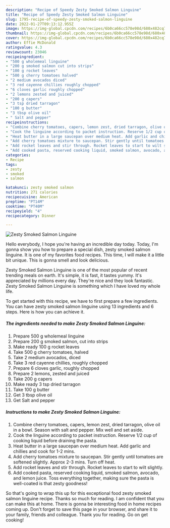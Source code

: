 ```yaml
---
description: "Recipe of Speedy Zesty Smoked Salmon Linguine"
title: "Recipe of Speedy Zesty Smoked Salmon Linguine"
slug: 1795-recipe-of-speedy-zesty-smoked-salmon-linguine
date: 2022-01-27T09:13:12.955Z
image: https://img-global.cpcdn.com/recipes/6b0ca66cc578e98d/680x482cq70/zesty-smoked-salmon-linguine-recipe-main-photo.jpg
thumbnail: https://img-global.cpcdn.com/recipes/6b0ca66cc578e98d/680x482cq70/zesty-smoked-salmon-linguine-recipe-main-photo.jpg
cover: https://img-global.cpcdn.com/recipes/6b0ca66cc578e98d/680x482cq70/zesty-smoked-salmon-linguine-recipe-main-photo.jpg
author: Effie McDonald
ratingvalue: 4.3
reviewcount: 23046
recipeingredient:
- "500 g wholemeal linguine"
- "200 g smoked salmon cut into strips"
- "100 g rocket leaves"
- "500 g cherry tomatoes halved"
- "2 medium avocados diced"
- "3 red cayenne chillies roughly chopped"
- "6 cloves garlic roughly chopped"
- "2 lemons zested and juiced"
- "200 g capers"
- "3 tsp dried tarragon"
- "100 g butter"
- "3 tbsp olive oil"
- " Salt and pepper"
recipeinstructions:
- "Combine cherry tomatoes, capers, lemon zest, dried tarragon, olive oil in a bowl. Season with salt and pepper. Mix well and set aside."
- "Cook the linguine according to packet instruction. Reserve 1/2 cup of cooking liquid before draining the pasta."
- "Heat butter in a large saucepan over medium heat. Add garlic and chillies and cook for 1-2 mins."
- "Add cherry tomatoes mixture to saucepan. Stir gently until tomatoes are softened slightly. Approx 2-3 mins. Turn off heat."
- "Add rocket leaves and stir through. Rocket leaves to start to wilt slightly."
- "Add cooked pasta, reserved cooking liquid, smoked salmon, avocado, and lemon juice. Toss everything together, making sure the pasta is well-coated is that zesty goodness!"
categories:
- Recipe
tags:
- zesty
- smoked
- salmon

katakunci: zesty smoked salmon 
nutrition: 271 calories
recipecuisine: American
preptime: "PT14M"
cooktime: "PT40M"
recipeyield: "4"
recipecategory: Dinner

---
```



![Zesty Smoked Salmon Linguine](https://img-global.cpcdn.com/recipes/6b0ca66cc578e98d/680x482cq70/zesty-smoked-salmon-linguine-recipe-main-photo.jpg)

Hello everybody, I hope you're having an incredible day today. Today, I'm gonna show you how to prepare a special dish, zesty smoked salmon linguine. It is one of my favorites food recipes. This time, I will make it a little bit unique. This is gonna smell and look delicious.

Zesty Smoked Salmon Linguine is one of the most popular of recent trending meals on earth. It's simple, it is fast, it tastes yummy. It's appreciated by millions every day. They're nice and they look fantastic. Zesty Smoked Salmon Linguine is something which I have loved my whole life.




To get started with this recipe, we have to first prepare a few ingredients. You can have zesty smoked salmon linguine using 13 ingredients and 6 steps. Here is how you can achieve it.

<!--inarticleads1-->

##### The ingredients needed to make Zesty Smoked Salmon Linguine:

1. Prepare 500 g wholemeal linguine
1. Prepare 200 g smoked salmon, cut into strips
1. Make ready 100 g rocket leaves
1. Take 500 g cherry tomatoes, halved
1. Take 2 medium avocados, diced
1. Take 3 red cayenne chillies, roughly chopped
1. Prepare 6 cloves garlic, roughly chopped
1. Prepare 2 lemons, zested and juiced
1. Take 200 g capers
1. Make ready 3 tsp dried tarragon
1. Take 100 g butter
1. Get 3 tbsp olive oil
1. Get  Salt and pepper




<!--inarticleads2-->

##### Instructions to make Zesty Smoked Salmon Linguine:

1. Combine cherry tomatoes, capers, lemon zest, dried tarragon, olive oil in a bowl. Season with salt and pepper. Mix well and set aside.
1. Cook the linguine according to packet instruction. Reserve 1/2 cup of cooking liquid before draining the pasta.
1. Heat butter in a large saucepan over medium heat. Add garlic and chillies and cook for 1-2 mins.
1. Add cherry tomatoes mixture to saucepan. Stir gently until tomatoes are softened slightly. Approx 2-3 mins. Turn off heat.
1. Add rocket leaves and stir through. Rocket leaves to start to wilt slightly.
1. Add cooked pasta, reserved cooking liquid, smoked salmon, avocado, and lemon juice. Toss everything together, making sure the pasta is well-coated is that zesty goodness!




So that's going to wrap this up for this exceptional food zesty smoked salmon linguine recipe. Thanks so much for reading. I am confident that you can make this at home. There is gonna be interesting food in home recipes coming up. Don't forget to save this page in your browser, and share it to your family, friends and colleague. Thank you for reading. Go on get cooking!
